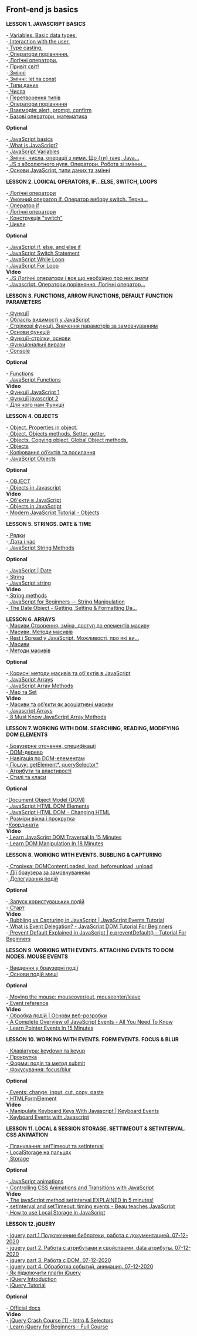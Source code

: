 ## Front-end js basics

**LESSON 1. JAVASCRIPT BASICS**  

-[ Variables. Basic data types.](https://www.youtube.com/watch?v=qp7s_V4V5XM&t=0s&ab_channel=DANclasses)  
-[ Interaction with the user.](https://www.youtube.com/watch?v=v_lQgiYB42s&t=0s&ab_channel=DANclasses)  
-[ Type casting.](https://www.youtube.com/watch?v=Sp3kYGImSTo&t=0s&ab_channel=DANclasses)  
-[ Оператори порівняння.](https://www.youtube.com/watch?v=r_yoMjg9xLs&t=0s&ab_channel=DANclasses)  
-[ Логічні оператори.](https://www.youtube.com/watch?v=83-_KO7DFYY&t=0s&ab_channel=DANclasses)  
-[ Привіт світ!](https://learn.javascript.ru/hello-world)  
-[ Змінні](https://learn.javascript.ru/variables)  
-[ Змінні: let та const](https://learn.javascript.ru/let-const)  
-[ Типи даних](https://learn.javascript.ru/types)  
-[ Числа](https://learn.javascript.ru/number)  
-[ Перетворення типів](https://learn.javascript.ru/type-conversions)  
-[ Оператори порівняння](https://learn.javascript.ru/comparison)  
-[ Взаємодія: alert, prompt, confirm](https://learn.javascript.ru/alert-prompt-confirm)  
-[ Базові оператори, математика](https://learn.javascript.ru/operators)  

**Optional**

-[ JavaScript basics](https://developer.mozilla.org/en-US/docs/Learn/Getting_started_with_the_web/JavaScript_basics)  
-[ What is JavaScript?](https://developer.mozilla.org/en-US/docs/Learn/JavaScript/First_steps/What_is_JavaScript)  
-[ JavaScript Variables](https://www.w3schools.com/js/js_variables.asp)  
-[ Змінні, числа, операції з ними. Що {ти} таке, Java...](https://www.youtube.com/watch?v=hJy0Ki8j7G0&ab_channel=%D0%9D%D0%B0%D0%B2%D1%87%D0%B0%D1%94%D0%BC%D0%BE%D1%81%D1%8F%D0%A0%D0%B0%D0%B7%D0%BE%D0%BC)  
-[ JS з абсолютного нуля. Оператори. Робота зі змінни...](https://www.youtube.com/watch?v=v1EFtU8WUr0&ab_channel=%D0%9F%D1%80%D0%BE%D0%B3%D1%80%D0%B0%D0%BC%D1%83%D0%B2%D0%B0%D0%BD%D0%BD%D1%8F%D0%A3%D0%BA%D1%80%D0%B0%D1%97%D0%BD%D1%81%D1%8C%D0%BA%D0%BE%D1%8E)  
-[ Основи JavaScript, типи даних та змінні](https://www.youtube.com/watch?v=pgirSlwRnHU&ab_channel=LogosITAcademyUA)  

**LESSON 2. LOGICAL OPERATORS, IF...ELSE, SWITCH, LOOPS**  

-[ Логічні оператори](https://www.youtube.com/watch?v=83-_KO7DFYY&t=0s&ab_channel=DANclasses)  
-[ Умовний оператор if. Оператор вибору switch. Терна...](https://www.youtube.com/watch?v=oTggTDXUEoc&t=0s&ab_channel=DANclasses)  
-[ Оператор if](https://learn.javascript.ru/ifelse)  
-[ Логічні оператори](https://learn.javascript.ru/logical-operators)  
-[ Конструкція "switch"](https://learn.javascript.ru/switch)  
-[ Цикли](https://learn.javascript.ru/while-for)  

**Optional**

-[ JavaScript if, else, and else if](https://www.w3schools.com/js/js_if_else.asp)  
-[ JavaScript Switch Statement](https://www.w3schools.com/js/js_switch.asp)  
-[ JavaScript While Loop](https://www.w3schools.com/js/js_loop_while.asp)  
-[ JavaScript For Loop](https://www.w3schools.com/js/js_loop_for.asp)  
**Video**  
-[ JS Логічні оператори і все що необхідно про них знати](https://www.youtube.com/watch?v=Nn79iOFiBuY&ab_channel=Front-end%D0%B7%D0%BD%D1%83%D0%BB%D1%8F)  
-[ Javascript. Оператори порівняння. Логічні оператор...](https://www.youtube.com/watch?v=_dh-fq93NVU&ab_channel=HelloWorld)  

**LESSON 3. FUNCTIONS, ARROW FUNCTIONS, DEFAULT FUNCTION PARAMETERS**  

-[ Функції](https://www.youtube.com/watch?v=GVGrHndsQSM&t=0s&ab_channel=DANclasses)  
-[ Область видимості у JavaScript](https://www.youtube.com/watch?v=INYocwkhvgw&t=0s&ab_channel=DANclasses)  
-[ Стрілкові функції. Значення параметрів за замовчуванням](https://www.youtube.com/watch?v=5ogy7BtVQCg&t=0s&ab_channel=DANclasses)  
-[ Основи функцій](https://learn.javascript.ru/function-basics)  
-[ Функції-стрілки, основи](https://learn.javascript.ru/arrow-functions-basics)  
-[ Функціональні вирази](https://uk.javascript.info/function-expressions)  
-[ Console](https://developer.mozilla.org/en-US/docs/Web/API/Console)  

**Optional**  

-[ Functions](https://developer.mozilla.org/en-US/docs/Web/JavaScript/Guide/Functions)  
-[ JavaScript Functions](https://www.w3schools.com/js/js_functions.asp)  
**Video**  
-[ Функції JavaScript 1](https://www.youtube.com/watch?v=5Rf3B5Fo4VQ&ab_channel=EdEra)  
-[ Функції javascript 2](https://www.youtube.com/watch?v=eWXSNQJrInc&ab_channel=%D0%92%D1%87%D0%B8%D0%BC%D0%BEjavascriptUA)  
-[ Для чого нам Функції](https://www.youtube.com/watch?v=F41Wo_-29Zo&ab_channel=%D0%A2%D0%B2%D1%96%D0%B9%D0%9C%D0%B5%D0%BD%D1%82%D0%BE%D1%80)  

**LESSON 4. OBJECTS**  

-[ Object. Properties in object.](https://www.youtube.com/watch?v=xaRwJFlVUfg&t=0s&ab_channel=DANclasses)  
-[ Object. Objects methods. Setter, getter.](https://www.youtube.com/watch?v=kgQzr81PLs0&t=0s&ab_channel=DANclasses)  
-[ Objects. Copying object. Global Object methods.](https://www.youtube.com/watch?v=8HLv5M2AwII&t=0s&ab_channel=DANclasses)  
-[ Objects](https://learn.javascript.ru/object)  
-[ Копіювання об’єктів та посилання](https://learn.javascript.ru/object-copy)  
-[ JavaScript Objects](https://www.w3schools.com/js/js_objects.asp)  

**Optional**  

-[ OBJECT](https://developer.mozilla.org/en-US/docs/Web/JavaScript/Reference/Global_Objects/Object?retiredLocale=uk)  
-[ Objects in Javascript](https://www.geeksforgeeks.org/objects-in-javascript/)  
**Video**  
-[ Об'єкти в JavaScript](https://www.youtube.com/watch?v=qpOhC3ZkTZw&ab_channel=EdEra)  
-[ Objects in JavaScript](https://www.youtube.com/watch?v=S1dWe3f2zm0&ab_channel=Telusko)  
-[ Modern JavaScript Tutorial - Objects](https://www.youtube.com/watch?v=X0ipw1k7ygU&ab_channel=TheNetNinja)  

**LESSON 5. STRINGS. DATE & TIME**  

-[ Рядки](https://learn.javascript.ru/string)  
-[ Дата і час](https://learn.javascript.ru/date)  
-[ JavaScript String Methods](https://www.w3schools.com/js/js_string_methods.asp)  

**Optional**  

-[ JavaScript | Date](https://www.geeksforgeeks.org/javascript-date/?ref=lbp)  
-[ String](https://developer.mozilla.org/ru/docs/Web/JavaScript/Reference/Global_Objects/String)  
-[ JavaScript string](https://www.javascripttutorial.net/javascript-string/)  
**Video**  
-[ String methods](https://www.youtube.com/watch?v=uKKEdtNU5II&ab_channel=DevDreamer)  
-[ JavaScript for Beginners — String Manipulation](https://www.youtube.com/watch?v=nEEp30hWR-o&ab_channel=CodingForEverybody)  
-[ The Date Object - Getting, Setting & Formatting Da...](https://www.youtube.com/watch?v=-eRsWqwcPuk&ab_channel=dcode)  

**LESSON 6. ARRAYS**  
-[ Масиви Створення, зміна, доступ до елементів масиву](https://www.youtube.com/watch?v=-0Nmt7I1bOw&t=0s&ab_channel=DANclasses)  
-[ Масиви. Методи масивів](https://www.youtube.com/watch?v=ZaNybx7GHjU&t=0s&ab_channel=DANclasses)  
-[ Rest і Spread у JavaScript. Можливості, про які ви...](https://medium.com/nuances-of-programming/rest-%D0%B8-spread-%D0%B2-javascript-%D0%B2%D0%BE%D0%B7%D0%BC%D0%BE%D0%B6%D0%BD%D0%BE%D1%81%D1%82%D0%B8-%D0%BE-%D0%BA%D0%BE%D1%82%D0%BE%D1%80%D1%8B%D1%85-%D0%B2%D1%8B-%D0%BD%D0%B5-%D0%B7%D0%BD%D0%B0%D0%BB%D0%B8-3371dc86b788)  
-[ Масиви](https://uk.javascript.info/array)  
-[ Методи масивів](https://uk.javascript.info/array-methods)  

**Optional**  

-[ Корисні методи масивів та об'єктів в JavaScript](https://codeguida.com/post/1405)  
-[ JavaScript Arrays](https://www.w3schools.com/js/js_arrays.asp)  
-[ JavaScript Array Methods](https://www.w3schools.com/js/js_array_methods.asp)  
-[ Map та Set](https://uk.javascript.info/map-set)  
**Video**  
-[ Масиви та об’єкти як асоціативні масиви](https://www.youtube.com/watch?v=BEJchnL52Nc&ab_channel=EdEra)  
-[ Javascript Arrays](https://www.youtube.com/watch?v=8FmBEN0XZyI&ab_channel=developedbyed)  
-[ 8 Must Know JavaScript Array Methods](https://www.youtube.com/watch?v=R8rmfD9Y5-c&ab_channel=WebDevSimplified)  

**LESSON 7. WORKING WITH DOM. SEARCHING, READING, MODIFYING DOM ELEMENTS**  

-[ Браузерне оточення, специфікації](https://learn.javascript.ru/browser-environment)  
-[ DOM-дерево](https://learn.javascript.ru/dom-nodes)  
-[ Навігація по DOM-елементам](https://learn.javascript.ru/dom-navigation)  
-[ Пошук: getElement*, querySelector*](https://learn.javascript.ru/searching-elements-dom)  
-[ Атрибути та властивості](https://learn.javascript.ru/dom-attributes-and-properties)  
-[ Стилі та класи](https://learn.javascript.ru/styles-and-classes)  


**Optional**

-[Document Object Model (DOM)](https://developer.mozilla.org/en-US/docs/Web/API/Document_Object_Model)  
-[ JavaScript HTML DOM Elements](https://www.w3schools.com/js/js_htmldom_elements.asp)  
-[ JavaScript HTML DOM - Changing HTML](https://www.w3schools.com/js/js_htmldom_html.asp)  
-[ Розміри вікна і прокрутка](https://uk.javascript.info/size-and-scroll-window)  
-[Координати](https://uk.javascript.info/coordinates)  
**Video**  
-[ Learn JavaScript DOM Traversal In 15 Minutes](https://www.youtube.com/watch?v=v7rSSy8CaYE&ab_channel=WebDevSimplified)  
-[ Learn DOM Manipulation In 18 Minutes](https://www.youtube.com/watch?v=y17RuWkWdn8&ab_channel=WebDevSimplified)  

**LESSON 8. WORKING WITH EVENTS. BUBBLING & CAPTURING**  

-[ Сторінка: DOMContentLoaded, load, beforeunload, unload](https://learn.javascript.ru/onload-ondomcontentloaded)  
-[ Дії браузера за замовчуванням](https://learn.javascript.ru/default-browser-action)  
-[ Делегування подій](https://learn.javascript.ru/event-delegation)  


**Optional**

-[ Запуск користувацьких подій](https://uk.javascript.info/dispatch-events)  
-[ Старт](https://www.geeksforgeeks.org/event-delegation-in-javascript/)  
**Video**  
-[ Bubbling vs Capturing in JavaScript | JavaScript Events Tutorial](https://www.youtube.com/watch?v=Q6HAJ6bz7bY&ab_channel=dcode)  
-[ What is Event Delegation? - JavaScript DOM Tutorial For Beginners](https://www.youtube.com/watch?v=pKzf80F3O0U&ab_channel=dcode)  
-[ Prevent Default Explained in JavaScript | e.preventDefault() - Tutorial For Beginners](https://www.youtube.com/watch?v=3SNyh57XSIA&ab_channel=dcode)  

**LESSON 9. WORKING WITH EVENTS. ATTACHING EVENTS TO DOM NODES. MOUSE EVENTS**  

-[ Введення у браузерні події](https://learn.javascript.ru/introduction-browser-events)   
-[ Основи подій миші](https://learn.javascript.ru/mouse-events-basics)  


**Optional**

-[ Moving the mouse: mouseover/out, mouseenter/leave](https://javascript.info/mousemove-mouseover-mouseout-mouseenter-mouseleave)  
-[ Event reference](https://developer.mozilla.org/ru/docs/Web/Events)  
**Video**  
-[ Обробка подій | Основи веб-розробки](https://www.youtube.com/watch?v=DEiL84dWkUc&ab_channel=EdEra)  
-[ A Complete Overview of JavaScript Events - All You Need To Know](https://www.youtube.com/watch?v=YiOlaiscqDY&ab_channel=dcode)  
-[ Learn Pointer Events In 15 Minutes](https://www.youtube.com/watch?v=MhUCYR9Tb9c&ab_channel=WebDevSimplified)  

**LESSON 10. WORKING WITH EVENTS. FORM EVENTS. FOCUS & BLUR**  

-[ Клавіатура: keydown та keyup](https://learn.javascript.ru/keyboard-events)  
-[ Прокрутка](https://learn.javascript.ru/onscroll)  
-[ Форми: подія та метод submit](https://uk.javascript.info/forms-submit)  
-[ Фокусування: focus/blur](https://uk.javascript.info/focus-blur)  


**Optional**

-[ Events: change, input, cut, copy, paste](https://javascript.info/events-change-input)  
-[ HTMLFormElement](https://developer.mozilla.org/en-US/docs/Web/API/HTMLFormElement)  
**Video**  
-[ Manipulate Keyboard Keys With Javascript | Keyboard Events](https://www.youtube.com/watch?v=XJohoWGOv0k&ab_channel=ProMakerDev)  
-[ Keyboard Events with Javascript](https://www.youtube.com/watch?v=YUdc2szWz8Q&ab_channel=iEatWebsites)  

**LESSON 11. LOCAL & SESSION STORAGE. SETTIMEOUT & SETINTERVAL. CSS ANIMATION**  

-[ Планування: setTimeout та setInterval](https://learn.javascript.ru/settimeout-setinterval)  
-[ LocalStorage на пальцях](https://learn.javascript.ru/localstorage)  
-[ Storage](https://developer.mozilla.org/en-US/docs/Web/API/Storage)  


**Optional**

-[ JavaScript animations](https://uk.javascript.info/js-animation)  
-[ Controlling CSS Animations and Transitions with JavaScript](https://css-tricks.com/controlling-css-animations-transitions-javascript/)  
**Video**  
-[ The javaScript method setInterval EXPLAINED in 5 minutes!](https://www.youtube.com/watch?v=GhePFBkdNYk&ab_channel=CodewithAniaKub%C3%B3w)  
-[ setInterval and setTimeout: timing events - Beau teaches JavaScript](https://www.youtube.com/watch?v=kOcFZV3c75I&ab_channel=freeCodeCamp.org)  
-[ How to use Local Storage in JavaScript](https://www.youtube.com/watch?v=k8yJCeuP6I8&ab_channel=dcode)  

**LESSON 12. jQUERY**  

-[ jquery part.1 Подключение библотеки, работа с документацией. 07-12-2020](https://www.youtube.com/watch?v=dpgMJof5Xzs&t=0s&ab_channel=DANclasses)  
-[ jquery part 2. Работа с атрибутами и свойствами, data атрибуты. 07-12-2020](https://www.youtube.com/watch?v=IdFodAHepYA&t=0s&ab_channel=DANclasses)  
-[ jquery part 3. Работа с DOM. 07-12-2020](https://www.youtube.com/watch?v=SAtvc3rqoPM&t=0s&ab_channel=DANclasses)  
-[ jquery part 4. Обработка событий, анимация. 07-12-2020](https://www.youtube.com/watch?v=327NjNM5-aU&t=0s&ab_channel=DANclasses)  
-[ Як підключити плагін jQuery](https://webhamster.ru/mytetrashare/index/mtb0/4115)  
-[ jQuery Introduction](https://www.w3schools.com/jquery/jquery_intro.asp)  
-[ jQuery Tutorial](https://www.tutorialrepublic.com/jquery-tutorial/)  


**Optional**

-[ Official docs](https://api.jquery.com/)  
**Video**  
-[ jQuery Crash Course [1] - Intro & Selectors](https://www.youtube.com/watch?v=3nrLc_JOF7k&ab_channel=TraversyMedia)  
-[ Learn jQuery for Beginners - Full Course](https://www.youtube.com/watch?v=ScoURsEM_yU&ab_channel=TechZ)  


